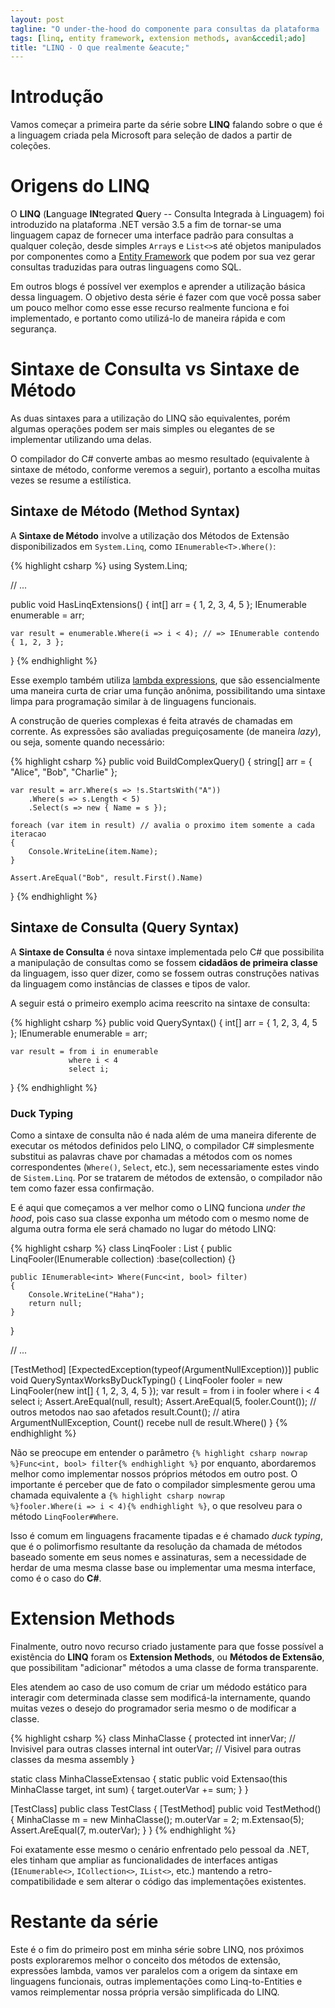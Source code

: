 ```yaml
---
layout: post
tagline: "O under-the-hood do componente para consultas da plataforma .NET"
tags: [linq, entity framework, extension methods, avan&ccedil;ado]
title: "LINQ - O que realmente &eacute;"
---
```


# Introdução

Vamos começar a primeira parte da série sobre **LINQ** falando sobre o que é a linguagem criada pela Microsoft para seleção de dados a partir de coleções.

# Origens do LINQ

O **LINQ** (**L**anguage **IN**tegrated **Q**uery -- Consulta Integrada &agrave; Linguagem) foi introduzido na plataforma .NET versão 3.5 a fim de tornar-se uma linguagem capaz de fornecer uma interface padrão para consultas a qualquer coleção, desde simples `Array`s e `List<>`s até objetos manipulados por componentes como a [Entity Framework] que podem por sua vez gerar consultas traduzidas para outras linguagens como SQL.

[Entity Framework]:http://msdn.microsoft.com/en-us/data/ef.aspx

Em outros blogs é possível ver exemplos e aprender a utilização básica dessa linguagem. O objetivo desta série é fazer com que você possa saber um pouco melhor como esse esse recurso realmente funciona e foi implementado, e portanto como utilizá-lo de maneira rápida e com segurança.

# Sintaxe de Consulta vs Sintaxe de Método

As duas sintaxes para a utilização do LINQ são equivalentes, porém algumas operações podem ser mais simples ou elegantes de se implementar utilizando uma delas.

O compilador do C# converte ambas ao mesmo resultado (equivalente &agrave; sintaxe de método, conforme veremos a seguir), portanto a escolha muitas vezes se resume a estilística.

## Sintaxe de Método (Method Syntax)

A **Sintaxe de Método** involve a utilização dos Métodos de Extensão disponibilizados em `System.Linq`, como `IEnumerable<T>.Where()`:

{% highlight csharp %}
using System.Linq;

// ...

public void HasLinqExtensions()
{
    int[] arr = { 1, 2, 3, 4, 5 };
    IEnumerable<int> enumerable = arr;

    var result = enumerable.Where(i => i < 4); // => IEnumerable contendo { 1, 2, 3 };
}
{% endhighlight %}

Esse exemplo também utiliza [lambda expressions], que são essencialmente uma maneira curta de criar uma função anônima, possibilitando uma sintaxe limpa para programação similar &agrave; de linguagens funcionais.

[lambda expressions]:http://msdn.microsoft.com/en-us/library/vstudio/bb397687.aspx

A construção de queries complexas é feita através de chamadas em corrente. As expressões são avaliadas preguiçosamente (de maneira *lazy*), ou seja, somente quando necessário:

{% highlight csharp %}
public void BuildComplexQuery()
{
    string[] arr = { "Alice", "Bob", "Charlie" };

    var result = arr.Where(s => !s.StartsWith("A"))
        .Where(s => s.Length < 5)
        .Select(s => new { Name = s });

    foreach (var item in result) // avalia o proximo item somente a cada iteracao
    {
        Console.WriteLine(item.Name);
    }

    Assert.AreEqual("Bob", result.First().Name)
}
{% endhighlight %}

## Sintaxe de Consulta (Query Syntax)

A **Sintaxe de Consulta** é nova sintaxe implementada pelo C# que possibilita a manipulação de consultas como se fossem **cidadãos de primeira classe** da linguagem, isso quer dizer, como se fossem outras construções nativas da linguagem como instâncias de classes e tipos de valor.

A seguir está o primeiro exemplo acima reescrito na sintaxe de consulta:

{% highlight csharp %}
public void QuerySyntax()
{
    int[] arr = { 1, 2, 3, 4, 5 };
    IEnumerable<int> enumerable = arr;

    var result = from i in enumerable
                 where i < 4
                 select i;
}
{% endhighlight %}

### Duck Typing

Como a sintaxe de consulta não é nada além de uma maneira diferente de executar os métodos definidos pelo LINQ, o compilador C# simplesmente substitui as palavras chave por chamadas a métodos com os nomes correspondentes (`Where()`, `Select`, etc.), sem necessariamente estes vindo de `Sistem.Linq`. Por se tratarem de métodos de extensão, o compilador não tem como fazer essa confirmação.

E é aqui que começamos a ver melhor como o LINQ funciona *under the hood*, pois caso sua classe exponha um método com o mesmo nome de alguma outra forma ele será chamado no lugar do método LINQ:

{% highlight csharp %}
class LinqFooler : List<int>
{
    public LinqFooler(IEnumerable<int> collection)
        :base(collection) {}

    public IEnumerable<int> Where(Func<int, bool> filter)
    {
        Console.WriteLine("Haha");
        return null;
    }
}

// ...

[TestMethod]
[ExpectedException(typeof(ArgumentNullException))]
public void QuerySyntaxWorksByDuckTyping()
{
    LinqFooler fooler = new LinqFooler(new int[] { 1, 2, 3, 4, 5 });
    var result = from i in fooler
                 where i < 4
                 select i;
    Assert.AreEqual(null, result);
    Assert.AreEqual(5, fooler.Count()); // outros metodos nao sao afetados
    result.Count(); // atira ArgumentNullException, Count() recebe null de result.Where()
}
{% endhighlight %}

Não se preocupe em entender o parâmetro <span class="highlight"><code class="csharp">{% highlight csharp nowrap %}Func<int, bool> filter{% endhighlight %}</code></span>&nbsp;por enquanto, abordaremos melhor como implementar nossos próprios métodos em outro post. O importante é perceber que de fato o compilador simplesmente gerou uma chamada equivalente a <span class="highlight"><code class="csharp">{% highlight csharp nowrap %}fooler.Where(i => i < 4){% endhighlight %}</code></span>, o que resolveu para o método `LinqFooler#Where`.

Isso é comum em linguagens fracamente tipadas e é chamado *duck typing*, que é o polimorfismo resultante da resolução da chamada de métodos baseado somente em seus nomes e assinaturas, sem a necessidade de herdar de uma mesma classe base ou implementar uma mesma interface, como é o caso do **C#**.

# Extension Methods

Finalmente, outro novo recurso criado justamente para que fosse possível a existência do **LINQ** foram os **Extension Methods**, ou **Métodos de Extensão**, que possibilitam "adicionar" métodos a uma classe de forma transparente.

Eles atendem ao caso de uso comum de criar um médodo estático para interagir com determinada classe sem modificá-la internamente, quando muitas vezes o desejo do programador seria mesmo o de modificar a classe.

{% highlight csharp %}
class MinhaClasse
{
    protected int innerVar; // Invisivel para outras classes
    internal int outerVar; // Visivel para outras classes da mesma assembly
}

static class MinhaClasseExtensao
{
    static public void Extensao(this MinhaClasse target, int sum)
    {
        target.outerVar += sum;
    }
}

[TestClass]
public class TestClass
{
    [TestMethod]
    public void TestMethod()
    {
        MinhaClasse m = new MinhaClasse();
        m.outerVar = 2;
        m.Extensao(5);
        Assert.AreEqual(7, m.outerVar);
    }
}
{% endhighlight %}

Foi exatamente esse mesmo o cenário enfrentado pelo pessoal da .NET, eles tinham que ampliar as funcionalidades de interfaces antigas (`IEnumerable<>`, `ICollection<>`, `IList<>`, etc.) mantendo a retro-compatibilidade e sem alterar o código das implementações existentes.

# Restante da série

Este é o fim do primeiro post em minha série sobre LINQ, nos próximos posts exploraremos melhor o conceito dos métodos de extensão, expressões lambda, vamos ver paralelos com a origem da sintaxe em linguagens funcionais, outras implementações como Linq-to-Entities e vamos reimplementar nossa própria versão simplificada do LINQ.